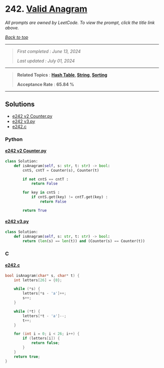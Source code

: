# 242. [Valid Anagram](<https://leetcode.com/problems/valid-anagram>)

*All prompts are owned by LeetCode. To view the prompt, click the title link above.*

*[Back to top](<../README.md>)*

------

> *First completed : June 13, 2024*
>
> *Last updated : July 01, 2024*

------

> **Related Topics** : **[Hash Table](<by_topic/Hash Table.md>), [String](<by_topic/String.md>), [Sorting](<by_topic/Sorting.md>)**
>
> **Acceptance Rate** : **65.84 %**

------

## Solutions

- [e242 v2 Counter.py](<../my-submissions/e242 v2 Counter.py>)
- [e242 v3.py](<../my-submissions/e242 v3.py>)
- [e242.c](<../my-submissions/e242.c>)
### Python
#### [e242 v2 Counter.py](<../my-submissions/e242 v2 Counter.py>)
```Python
class Solution:
    def isAnagram(self, s: str, t: str) -> bool:
        cntS, cntT = Counter(s), Counter(t)

        if not cntS == cntT :
            return False

        for key in cntS :
            if cntS.get(key) != cntT.get(key) :
                return False

        return True
```

#### [e242 v3.py](<../my-submissions/e242 v3.py>)
```Python
class Solution:
    def isAnagram(self, s: str, t: str) -> bool:
        return (len(s) == len(t)) and (Counter(s) == Counter(t))
```

### C
#### [e242.c](<../my-submissions/e242.c>)
```C
bool isAnagram(char* s, char* t) {
    int letters[26] = {0};

    while (*s) {
        letters[*s - 'a']++;
        s++;
    }

    while (*t) {
        letters[*t - 'a']--;
        t++;
    }

    for (int i = 0; i < 26; i++) {
        if (letters[i]) {
            return false;
        }
    }
    return true;
}
```

